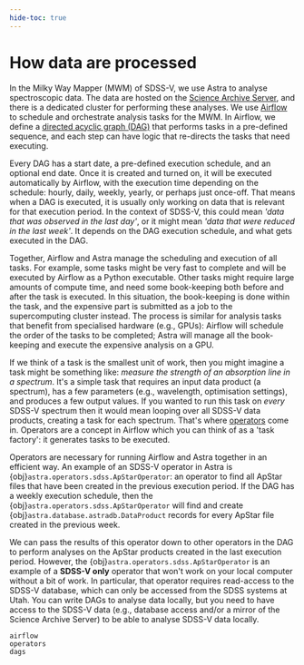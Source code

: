 ```yaml
---
hide-toc: true
---
```


# How data are processed

In the Milky Way Mapper (MWM) of SDSS-V, we use Astra to analyse spectroscopic data. The data are hosted on the [Science Archive Server](#), and there is a dedicated cluster for performing these analyses. We use [Airflow](#) to schedule and orchestrate analysis tasks for the MWM. In Airflow, we define a [directed acyclic graph (DAG)](developer/dags) that performs tasks in a pre-defined sequence, and each step can have logic that re-directs the tasks that need executing.


Every DAG has a start date, a pre-defined execution schedule, and an optional end date. Once it is created and turned on, it will be executed automatically by Airflow, with the execution time depending on the schedule: hourly, daily, weekly, yearly, or perhaps just once-off. That means when a DAG is executed, it is usually only working on data that is relevant for that execution period. In the context of SDSS-V, this could mean _'data that was observed in the last day'_, or it might mean _'data that were reduced in the last week'_. It depends on the DAG execution schedule, and what gets executed in the DAG.

Together, Airflow and Astra manage the scheduling and execution of all tasks. For example, some tasks might be very fast to complete and will be executed by Airflow as a Python executable. Other tasks might require large amounts of compute time, and need some book-keeping both before and after the task is executed. In this situation, the book-keeping is done within the task, and the expensive part is submitted as a job to the supercomputing cluster instead. The process is similar for analysis tasks that benefit from specialised hardware (e.g., GPUs): Airflow will schedule the order of the tasks to be completed; Astra will manage all the book-keeping and execute the expensive analysis on a GPU.

If we think of a task is the smallest unit of work, then you might imagine a task might be something like: _measure the strength of an absorption line in a spectrum_. It's a simple task that requires an input data product (a spectrum), has a few parameters (e.g., wavelength, optimisation settings), and produces a few output values. If you wanted to run this task on *every* SDSS-V spectrum then it would mean looping over all SDSS-V data products, creating a task for each spectrum. That's where [operators](developer/operators) come in. Operators are a concept in Airflow which you can think of as a 'task factory': it generates tasks to be executed.

Operators are necessary for running Airflow and Astra together in an efficient way. An example of an SDSS-V operator in Astra is {obj}`astra.operators.sdss.ApStarOperator`: an operator to find all ApStar files that have been created in the previous execution period. If the DAG has a weekly execution schedule, then the {obj}`astra.operators.sdss.ApStarOperator` will find and create {obj}`astra.database.astradb.DataProduct` records for every ApStar file created in the previous week.

We can pass the results of this operator down to other operators in the DAG to perform analyses on the ApStar products created in the last execution period. However, the {obj}`astra.operators.sdss.ApStarOperator` is an example of a **SDSS-V only** operator that won't work on your local computer without a bit of work. In particular, that operator requires read-access to the SDSS-V database, which can only be accessed from the SDSS systems at Utah. You can write DAGs to analyse data locally, but you need to have access to the SDSS-V data (e.g., database access and/or a mirror of the Science Archive Server) to be able to analyse SDSS-V data locally.

```{toctree}
airflow
operators
dags
```